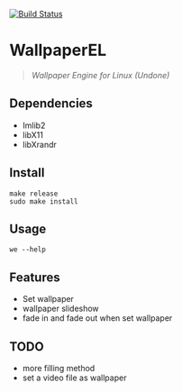 [![Build Status](https://travis-ci.org/QingQiz/WallpaperEL.svg?branch=master)](https://travis-ci.org/QingQiz/WallpaperEL)
# WallpaperEL

> *Wallpaper Engine for Linux (Undone)*

## Dependencies

- Imlib2
- libX11
- libXrandr

## Install

```shell
make release
sudo make install
```

## Usage

```shell
we --help
```

## Features

- Set wallpaper
- wallpaper slideshow
- fade in and fade out when set wallpaper

## TODO

- more filling method
- set a video file as wallpaper

